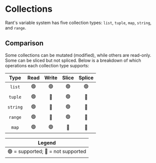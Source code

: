 # Collections

Rant's variable system has five collection types: `list`, `tuple`, `map`, `string`, and `range`.

## Comparison

Some collections can be mutated (modified), while others are read-only. Some can be sliced but not spliced. 
Below is a breakdown of which operations each collection type supports:


|   Type   |   Read    |   Write   |   Slice   |  Splice   |
|:--------:|:---------:|:---------:|:---------:|:---------:|
|  `list`  | &#x1f7e2; | &#x1f7e2; | &#x1f7e2; | &#x1f7e2; |
| `tuple`  | &#x1f7e2; | &#x1f534; | &#x1f7e2; | &#x1f534; |
| `string` | &#x1f7e2; | &#x1f534; | &#x1f7e2; | &#x1f534; |
| `range`  | &#x1f7e2; | &#x1f534; | &#x1f7e2; | &#x1f534; |
|  `map`   | &#x1f7e2; | &#x1f7e2; | &#x1f534; | &#x1f534; |

<p></p>

|Legend                                            |
|:------------------------------------------------:|
|&#x1f7e2; = supported; &#x1f534; = not supported  |

